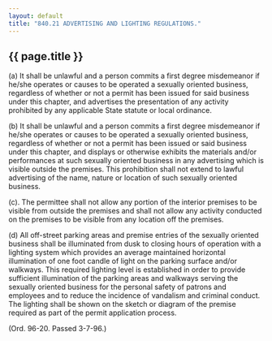 ```yaml
---
layout: default 
title: "840.21 ADVERTISING AND LIGHTING REGULATIONS."
---
```


{{ page.title }}
----------------

​(a) It shall be unlawful and a person commits a first degree
misdemeanor if he/she operates or causes to be operated a sexually
oriented business, regardless of whether or not a permit has been issued
for said business under this chapter, and advertises the presentation of
any activity prohibited by any applicable State statute or local
ordinance.

​(b) It shall be unlawful and a person commits a first degree
misdemeanor if he/she operates or causes to be operated a sexually
oriented business, regardless of whether or not a permit has been issued
or said business under this chapter, and displays or otherwise exhibits
the materials and/or performances at such sexually oriented business in
any advertising which is visible outside the premises. This prohibition
shall not extend to lawful advertising of the name, nature or location
of such sexually oriented business.

(c). The permittee shall not allow any portion of the interior premises
to be visible from outside the premises and shall not allow any activity
conducted on the premises to be visible from any location off the
premises.

​(d) All off-street parking areas and premise entries of the sexually
oriented business shall be illuminated from dusk to closing hours of
operation with a lighting system which provides an average maintained
horizontal illumination of one foot candle of light on the parking
surface and/or walkways. This required lighting level is established in
order to provide sufficient illumination of the parking areas and
walkways serving the sexually oriented business for the personal safety
of patrons and employees and to reduce the incidence of vandalism and
criminal conduct. The lighting shall be shown on the sketch or diagram
of the premise required as part of the permit application process.

(Ord. 96-20. Passed 3-7-96.)
